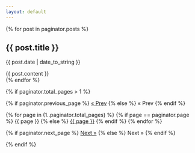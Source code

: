 ```yaml
---
layout: default
---
```


<div id="blog-posts">
  {% for post in paginator.posts %}
  <div class="blog-post">
    <h2 class="blog-post-title">{{ post.title }}</h2>
    <p class="blog-post-meta">{{ post.date | date_to_string }}</p>
    {{ post.content }}
  </div>
  {% endfor %}
</div>

<!-- pagination links -->
{% if paginator.total_pages > 1 %}
<div class="pagination">
  {% if paginator.previous_page %}
  <a href="{{ paginator.previous_page_path }}">&laquo; Prev</a>
  {% else %}
  <span>&laquo; Prev</span>
  {% endif %}

  {% for page in (1..paginator.total_pages) %}
    {% if page == paginator.page %}
    <span>{{ page }}</span>
    {% else %}
    <a href="{{ site.baseurl }}/page{{ page }}/">{{ page }}</a>
    {% endif %}
  {% endfor %}

  {% if paginator.next_page %}
  <a href="{{ paginator.next_page_path }}">Next &raquo;</a>
  {% else %}
  <span>Next &raquo;</span>
  {% endif %}
</div>
{% endif %}
